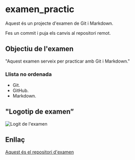 # examen_practic

Aquest és un projecte d'examen de Git i Markdown.

Fes un commit i puja els canvis al repositori remot.

## Objectiu de l'examen

"Aquest examen serveix per practicar amb Git i Markdown."
### Llista no ordenada

- Git.
- GitHub.
- Markdown.

## "Logotip de examen”
![Logit de l'examen](https://esliceu.cat/wp-content/uploads/2023/02/logo_llac%CC%A7n.png)

## Enllaç
[Aquest és el repositori d'examen](https://github.com/AlbertSerra-0802/examen_practic/blob/main/README.md)